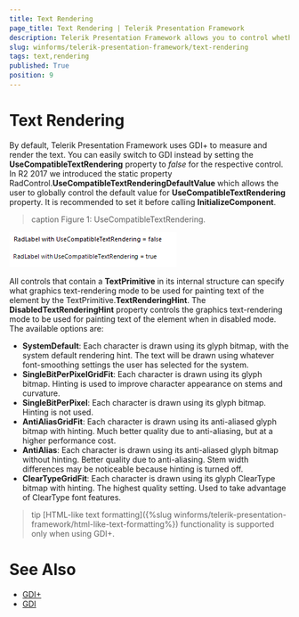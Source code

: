 ```yaml
---
title: Text Rendering
page_title: Text Rendering | Telerik Presentation Framework
description: Telerik Presentation Framework allows you to control whether GDI or GDI+ will be used for text rendering.
slug: winforms/telerik-presentation-framework/text-rendering
tags: text,rendering
published: True
position: 9 
---
```


# Text Rendering

By default, Telerik Presentation Framework uses GDI+ to measure and render the text. You can easily switch to GDI instead by setting the **UseCompatibleTextRendering** property to *false* for the respective control. In R2 2017 we introduced the static property RadControl.**UseCompatibleTextRenderingDefaultValue** which allows the user to globally control the default value for **UseCompatibleTextRendering** property. It is recommended to set it before calling **InitializeComponent**.  

>caption Figure 1: UseCompatibleTextRendering.

![telerik-presentation-framework-text-rendering 001](images/telerik-presentation-framework-text-rendering001.png)

All controls that contain a **TextPrimitive** in its internal structure can specify what graphics text-rendering mode to be used for painting text of the element by the TextPrimitive.**TextRenderingHint**.  The **DisabledTextRenderingHint** property controls the graphics text-rendering mode to be used for painting text of the element when in disabled mode. The available options are:

* **SystemDefault**: Each character is drawn using its glyph bitmap, with the system default rendering hint. The text will be drawn using whatever font-smoothing settings the user has selected for the system.
* **SingleBitPerPixelGridFit**: Each character is drawn using its glyph bitmap. Hinting is used to improve character appearance on stems and curvature.
* **SingleBitPerPixel**: Each character is drawn using its glyph bitmap. Hinting is not used.
* **AntiAliasGridFit**: Each character is drawn using its anti-aliased glyph bitmap with hinting. Much better quality due to anti-aliasing, but at a higher performance cost.
* **AntiAlias**: Each character is drawn using its anti-aliased glyph bitmap without hinting. Better quality due to anti-aliasing. Stem width differences may be noticeable because hinting is turned off.
* **ClearTypeGridFit**: Each character is drawn using its glyph ClearType bitmap with hinting. The highest quality setting. Used to take advantage of ClearType font features.

>tip [HTML-like text formatting]({%slug winforms/telerik-presentation-framework/html-like-text-formatting%}) functionality is supported only when using GDI+.

# See Also

* [GDI+](https://msdn.microsoft.com/en-us/library/windows/desktop/ms533798(v=vs.85).aspx)
* [GDI](https://msdn.microsoft.com/en-us/library/windows/desktop/dd145203(v=vs.85).aspx)
